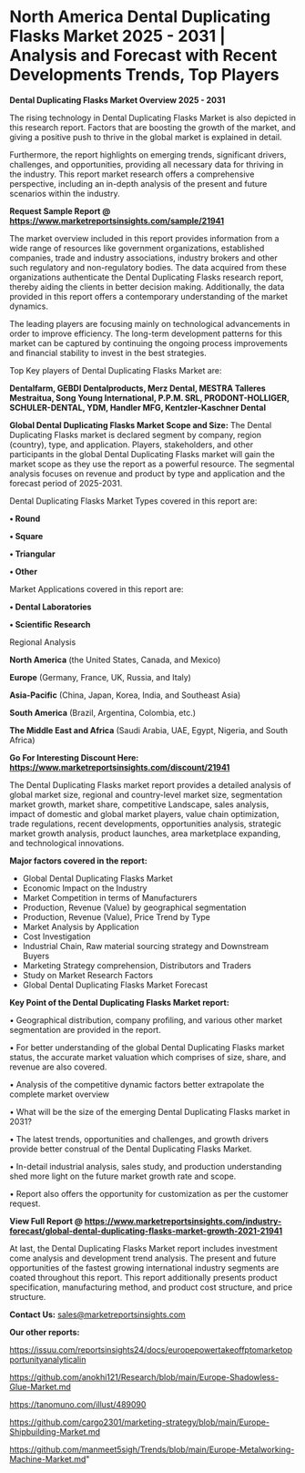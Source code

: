 # North America Dental Duplicating Flasks Market 2025 - 2031 | Analysis and Forecast with Recent Developments Trends, Top Players

<Strong> Dental Duplicating Flasks Market Overview 2025 - 2031</strong>

The rising technology in Dental Duplicating Flasks Market is also depicted in this research report. Factors that are boosting the growth of the market, and giving a positive push to thrive in the global market is explained in detail.

Furthermore, the report highlights on emerging trends, significant drivers, challenges, and opportunities, providing all necessary data for thriving in the industry. This report market research offers a comprehensive perspective, including an in-depth analysis of the present and future scenarios within the industry.

<strong>Request Sample Report @ <a href=https://www.marketreportsinsights.com/sample/21941>https://www.marketreportsinsights.com/sample/21941</a></strong>

The market overview included in this report provides information from a wide range of resources like government organizations, established companies, trade and industry associations, industry brokers and other such regulatory and non-regulatory bodies. The data acquired from these organizations authenticate the Dental Duplicating Flasks research report, thereby aiding the clients in better decision making. Additionally, the data provided in this report offers a contemporary understanding of the market dynamics.

The leading players are focusing mainly on technological advancements in order to improve efficiency. The long-term development patterns for this market can be captured by continuing the ongoing process improvements and financial stability to invest in the best strategies.

Top Key players of Dental Duplicating Flasks Market are:

<strong>Dentalfarm, GEBDI Dentalproducts, Merz Dental, MESTRA Talleres Mestraitua, Song Young International, P.P.M. SRL, PRODONT-HOLLIGER, SCHULER-DENTAL, YDM, Handler MFG, Kentzler-Kaschner Dental</strong>

<strong><b>Global Dental Duplicating Flasks Market Scope and Size:</b></strong>
The Dental Duplicating Flasks market is declared segment by company, region (country), type, and application. Players, stakeholders, and other participants in the global Dental Duplicating Flasks market will gain the market scope as they use the report as a powerful resource. The segmental analysis focuses on revenue and product by type and application and the forecast period of 2025-2031.

Dental Duplicating Flasks Market Types covered in this report are:

<strong>• Round

• Square

• Triangular

• Other</strong>

Market Applications covered in this report are:

<strong>• Dental Laboratories

• Scientific Research</strong> 

Regional Analysis

<strong>North America</strong> (the United States, Canada, and Mexico)

<strong>Europe</strong> (Germany, France, UK, Russia, and Italy)

<strong>Asia-Pacific</strong> (China, Japan, Korea, India, and Southeast Asia)

<strong>South America</strong> (Brazil, Argentina, Colombia, etc.)

<strong>The Middle East and Africa</strong> (Saudi Arabia, UAE, Egypt, Nigeria, and South Africa)

<strong>Go For Interesting Discount Here: <a href=https://www.marketreportsinsights.com/discount/21941>https://www.marketreportsinsights.com/discount/21941</a></strong>

The Dental Duplicating Flasks market report provides a detailed analysis of global market size, regional and country-level market size, segmentation market growth, market share, competitive Landscape, sales analysis, impact of domestic and global market players, value chain optimization, trade regulations, recent developments, opportunities analysis, strategic market growth analysis, product launches, area marketplace expanding, and technological innovations.

<strong><b>Major factors covered in the report:</b></strong>
<ul>
  <li>Global Dental Duplicating Flasks Market </li>
  <li>Economic Impact on the Industry</li>
  <li>Market Competition in terms of Manufacturers</li>
  <li>Production, Revenue (Value) by geographical segmentation</li>
  <li>Production, Revenue (Value), Price Trend by Type</li>
  <li>Market Analysis by Application</li>
  <li>Cost Investigation</li>
  <li>Industrial Chain, Raw material sourcing strategy and Downstream Buyers</li>
  <li>Marketing Strategy comprehension, Distributors and Traders</li>
  <li>Study on Market Research Factors</li>
  <li>Global Dental Duplicating Flasks Market Forecast</li>
</ul>

<strong><b>Key Point of the Dental Duplicating Flasks Market report:</b></strong>

• Geographical distribution, company profiling, and various other market segmentation are provided in the report.

• For better understanding of the global Dental Duplicating Flasks market status, the accurate market valuation which comprises of size, share, and revenue are also covered.

• Analysis of the competitive dynamic factors better extrapolate the complete market overview

• What will be the size of the emerging Dental Duplicating Flasks market in 2031?

• The latest trends, opportunities and challenges, and growth drivers provide better construal of the Dental Duplicating Flasks Market.

• In-detail industrial analysis, sales study, and production understanding shed more light on the future market growth rate and scope.

• Report also offers the opportunity for customization as per the customer request.

<strong><b>View Full Report @ <a href=https://www.marketreportsinsights.com/industry-forecast/global-dental-duplicating-flasks-market-growth-2021-21941>https://www.marketreportsinsights.com/industry-forecast/global-dental-duplicating-flasks-market-growth-2021-21941</a></b></strong>


At last, the Dental Duplicating Flasks Market report includes investment come analysis and development trend analysis. The present and future opportunities of the fastest growing international industry segments are coated throughout this report. This report additionally presents product specification, manufacturing method, and product cost structure, and price structure.

<strong>Contact Us:</strong>
sales@marketreportsinsights.com

<strong>Our other reports:</strong>

<a href=https://issuu.com/reportsinsights24/docs/europepowertakeoffptomarketopportunityanalyticalin>https://issuu.com/reportsinsights24/docs/europepowertakeoffptomarketopportunityanalyticalin</a>

<a href=https://github.com/anokhi121/Research/blob/main/Europe-Shadowless-Glue-Market.md>https://github.com/anokhi121/Research/blob/main/Europe-Shadowless-Glue-Market.md</a>

<a href=https://tanomuno.com/illust/489090>https://tanomuno.com/illust/489090</a>

<a href=https://github.com/cargo2301/marketing-strategy/blob/main/Europe-Shipbuilding-Market.md>https://github.com/cargo2301/marketing-strategy/blob/main/Europe-Shipbuilding-Market.md</a>

<a href=https://github.com/manmeet5sigh/Trends/blob/main/Europe-Metalworking-Machine-Market.md>https://github.com/manmeet5sigh/Trends/blob/main/Europe-Metalworking-Machine-Market.md</a>"
